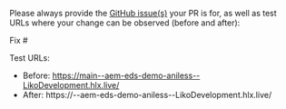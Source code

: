 Please always provide the [GitHub issue(s)](../issues) your PR is for, as well as test URLs where your change can be observed (before and after):

Fix #<gh-issue-id>

Test URLs:
- Before: https://main--aem-eds-demo-aniless--LikoDevelopment.hlx.live/
- After: https://<branch>--aem-eds-demo-aniless--LikoDevelopment.hlx.live/
